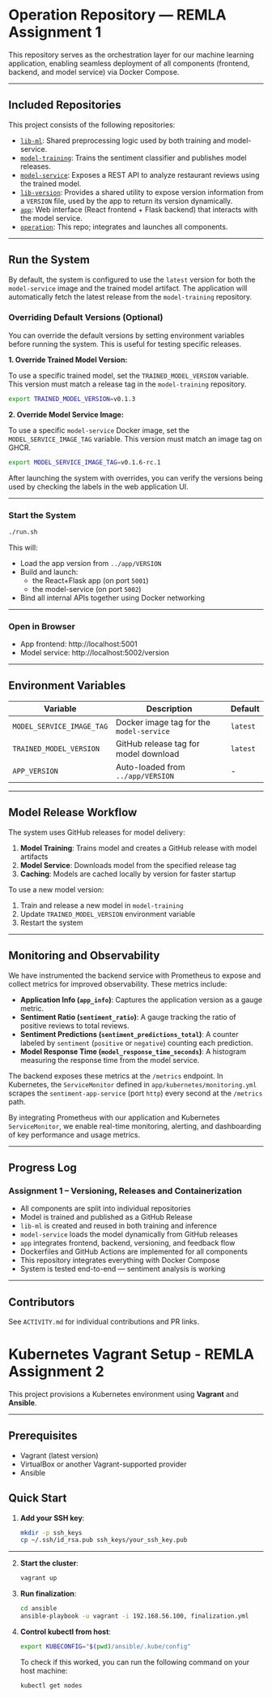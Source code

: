 # Operation Repository — REMLA Assignment 1

This repository serves as the orchestration layer for our machine learning application, enabling seamless deployment of all components (frontend, backend, and model service) via Docker Compose.

---

## Included Repositories

This project consists of the following repositories:

- [`lib-ml`](https://github.com/remla25-team14/lib-ml): Shared preprocessing logic used by both training and model-service.
- [`model-training`](https://github.com/remla25-team14/model-training): Trains the sentiment classifier and publishes model releases.
- [`model-service`](https://github.com/remla25-team14/model-service): Exposes a REST API to analyze restaurant reviews using the trained model.
- [`lib-version`](https://github.com/remla25-team14/lib-version): Provides a shared utility to expose version information from a `VERSION` file, used by the app to return its version dynamically.
- [`app`](https://github.com/remla25-team14/app): Web interface (React frontend + Flask backend) that interacts with the model service.
- [`operation`](https://github.com/remla25-team14/operation): This repo; integrates and launches all components.

---

## Run the System

By default, the system is configured to use the `latest` version for both the `model-service` image and the trained model artifact. The application will automatically fetch the latest release from the `model-training` repository.

### Overriding Default Versions (Optional)

You can override the default versions by setting environment variables before running the system. This is useful for testing specific releases.

**1. Override Trained Model Version:**

To use a specific trained model, set the `TRAINED_MODEL_VERSION` variable. This version must match a release tag in the `model-training` repository.

```bash
export TRAINED_MODEL_VERSION=v0.1.3
```

**2. Override Model Service Image:**

To use a specific `model-service` Docker image, set the `MODEL_SERVICE_IMAGE_TAG` variable. This version must match an image tag on GHCR.

```bash
export MODEL_SERVICE_IMAGE_TAG=v0.1.6-rc.1
```

After launching the system with overrides, you can verify the versions being used by checking the labels in the web application UI.

---

### Start the System

```bash
./run.sh
```

This will:
- Load the app version from `../app/VERSION`
- Build and launch:
  - the React+Flask app (on port `5001`)
  - the model-service (on port `5002`)
- Bind all internal APIs together using Docker networking

---

### Open in Browser

- App frontend: http://localhost:5001
- Model service: http://localhost:5002/version

---

## ️Environment Variables

| Variable | Description | Default |
|----------|-------------|---------|
| `MODEL_SERVICE_IMAGE_TAG` | Docker image tag for the `model-service` | `latest` |
| `TRAINED_MODEL_VERSION` | GitHub release tag for model download | `latest` |
| `APP_VERSION` | Auto-loaded from `../app/VERSION` | - |

---

## Model Release Workflow

The system uses GitHub releases for model delivery:

1. **Model Training**: Trains model and creates a GitHub release with model artifacts
2. **Model Service**: Downloads model from the specified release tag
3. **Caching**: Models are cached locally by version for faster startup

To use a new model version:
1. Train and release a new model in `model-training`
2. Update `TRAINED_MODEL_VERSION` environment variable
3. Restart the system

---

## Monitoring and Observability

We have instrumented the backend service with Prometheus to expose and collect metrics for improved observability. These metrics include:

- **Application Info (`app_info`)**: Captures the application version as a gauge metric.
- **Sentiment Ratio (`sentiment_ratio`)**: A gauge tracking the ratio of positive reviews to total reviews.
- **Sentiment Predictions (`sentiment_predictions_total`)**: A counter labeled by `sentiment` (`positive` or `negative`) counting each prediction.
- **Model Response Time (`model_response_time_seconds`)**: A histogram measuring the response time from the model service.

The backend exposes these metrics at the `/metrics` endpoint. In Kubernetes, the `ServiceMonitor` defined in `app/kubernetes/monitoring.yml` scrapes the `sentiment-app-service` (port `http`) every second at the `/metrics` path.

By integrating Prometheus with our application and Kubernetes `ServiceMonitor`, we enable real-time monitoring, alerting, and dashboarding of key performance and usage metrics.

---

## Progress Log

### Assignment 1 – Versioning, Releases and Containerization

- All components are split into individual repositories
- Model is trained and published as a GitHub Release
- `lib-ml` is created and reused in both training and inference
- `model-service` loads the model dynamically from GitHub releases
- `app` integrates frontend, backend, versioning, and feedback flow
- Dockerfiles and GitHub Actions are implemented for all components
- This repository integrates everything with Docker Compose
- System is tested end-to-end — sentiment analysis is working

---

## Contributors

See `ACTIVITY.md` for individual contributions and PR links.



# Kubernetes Vagrant Setup - REMLA Assignment 2

This project provisions a Kubernetes environment using **Vagrant** and **Ansible**.

---

## Prerequisites

- Vagrant (latest version)
- VirtualBox or another Vagrant-supported provider
- Ansible

## Quick Start

1. **Add your SSH key**:
   ```bash
   mkdir -p ssh_keys
   cp ~/.ssh/id_rsa.pub ssh_keys/your_ssh_key.pub

---
2. **Start the cluster**:
   ```bash
   vagrant up
   
3. **Run finalization**:
   ```bash
   cd ansible
   ansible-playbook -u vagrant -i 192.168.56.100, finalization.yml
   ```

4. **Control kubectl from host**:
   ```bash
   export KUBECONFIG="$(pwd)/ansible/.kube/config"
   ```
   To check if this worked, you can run the following command on your host machine:
   ```bash
   kubectl get nodes
   ```


